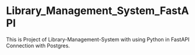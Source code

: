 # Library_Management_System_FastAPI
This is Project of Library-Management-System with using Python in FastAPI Connection with Postgres.
